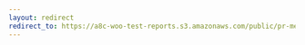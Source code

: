 ```yaml
---
layout: redirect
redirect_to: https://a8c-woo-test-reports.s3.amazonaws.com/public/pr-merge/44275/e2e/index.html
---
```

